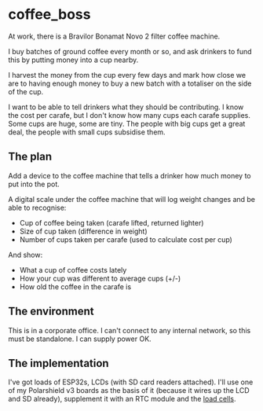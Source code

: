 # coffee_boss

At work, there is a Bravilor Bonamat Novo 2 filter coffee machine.

I buy batches of ground coffee every month or so, and ask drinkers to fund this by putting money into a cup nearby. 

I harvest the money from the cup every few days and mark how close we are to having enough money to buy a new batch 
with a totaliser on the side of the cup.

I want to be able to tell drinkers what they should be contributing. I know the cost per carafe, but I don't know
how many cups each carafe supplies. Some cups are huge, some are tiny. The people with big cups get a great deal, the
people with small cups subsidise them.


## The plan

Add a device to the coffee machine that tells a drinker how much money to put into the pot.

A digital scale under the coffee machine that will log weight changes and be able to recognise:

  * Cup of coffee being taken (carafe lifted, returned lighter)
  * Size of cup taken (difference in weight)
  * Number of cups taken per carafe (used to calculate cost per cup)

And show:

  * What a cup of coffee costs lately
  * How your cup was different to average cups (+/-)
  * How old the coffee in the carafe is


## The environment

This is in a corporate office. I can't connect to any internal network, so this must be standalone. I can supply power OK.


## The implementation

I've got loads of ESP32s, LCDs (with SD card readers attached). I'll use one of my Polarshield v3 boards 
as the basis of it (because it wires up the LCD and SD already), supplement it with an RTC module and the 
[load cells](https://www.banggood.com/4pcs-DIY-50KG-Body-Load-Cell-Weight-Strain-Sensor-Resistance-With-HX711-AD-Module-p-1326815.html).
